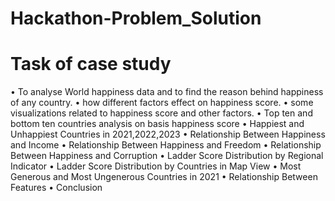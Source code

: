 # Hackathon-Problem_Solution

# Task of case study 
•	To analyse World happiness data and to find the reason behind happiness of any country.
•	how different factors  effect on happiness score.
•	 some visualizations related to happiness score and other factors.
•	Top ten and bottom ten countries analysis on basis happiness score
•	Happiest and Unhappiest Countries in 2021,2022,2023
•	Relationship Between Happiness and Income
•	Relationship Between Happiness and Freedom
•	Relationship Between Happiness and Corruption
•	Ladder Score Distribution by Regional Indicator
•	Ladder Score Distribution by Countries in Map View
•	Most Generous and Most Ungenerous Countries in 2021
•	Relationship Between Features
•	Conclusion
